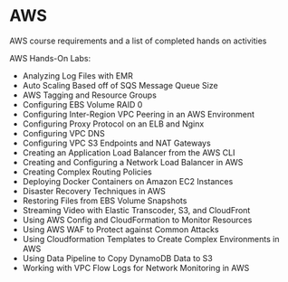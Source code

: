 # AWS
AWS course requirements and a list of completed hands on activities

AWS Hands-On Labs:

- Analyzing Log Files with EMR
- Auto Scaling Based off of SQS Message Queue Size
- AWS Tagging and Resource Groups
- Configuring EBS Volume RAID 0
- Configuring Inter-Region VPC Peering in an AWS Environment
- Configuring Proxy Protocol on an ELB and Nginx
- Configuring VPC DNS
- Configuring VPC S3 Endpoints and NAT Gateways
- Creating an Application Load Balancer from the AWS CLI
- Creating and Configuring a Network Load Balancer in AWS
- Creating Complex Routing Policies
- Deploying Docker Containers on Amazon EC2 Instances
- Disaster Recovery Techniques in AWS
- Restoring Files from EBS Volume Snapshots
- Streaming Video with Elastic Transcoder, S3, and CloudFront
- Using AWS Config and CloudFormation to Monitor Resources
- Using AWS WAF to Protect against Common Attacks
- Using Cloudformation Templates to Create Complex Environments in AWS
- Using Data Pipeline to Copy DynamoDB Data to S3
- Working with VPC Flow Logs for Network Monitoring in AWS
